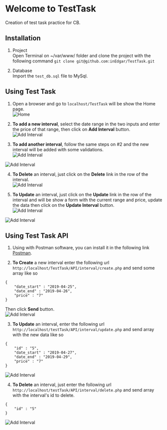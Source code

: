 # Welcome to TestTask
Creation of test task practice for CB.

## Installation   
1. Project   
  Open Terminal on ~/var/www/ folder and clone the project with the following command `git clone git@github.com:inEdgar/TestTask.git` 

2. Database   
  Import the `test_db.sql` file to MySql.   
  
## Using Test Task   
1. Open a browser and go to `localhost/TestTask` will be show the Home page.   
![Home](https://psdadev.com/TestTask/img/1.png)    

2. **To add a new interval**, select the date range in the two inputs and enter the price of that range, then click on **Add Interval** button.   
![Add Interval](https://psdadev.com/TestTask/img/2.png)

3. **To add another interval**, follow the same steps on #2 and the new interval will be added with some validations.   
![Add Interval](https://psdadev.com/TestTask/img/3.png)

![Add Interval](https://psdadev.com/TestTask/img/4.png)   

4. **To Delete** an interval, just click on the **Delete** link in the row of the interval.   
![Add Interval](https://psdadev.com/TestTask/img/5.png) 

5. **To Update** an interval, just click on the **Update** link in the row of the interval and will be show a form with the current range and price,
update the data then click on the **Update Interval** button.   
![Add Interval](https://psdadev.com/TestTask/img/6.png)

![Add Interval](https://psdadev.com/TestTask/img/7.png)


## Using Test Task API   
1. Using with Postman software, you can install it in the following link [Postman](https://www.getpostman.com/).   

2. **To Create** a new interval enter the following url `http://localhost/TestTask/API/interval/create.php` and send some array like
so
```Code
{
    "date_start" : "2019-04-25",
    "date_end" : "2019-04-26",
    "price" : "7"
}
```
Then click **Send** button.   
![Add Interval](https://psdadev.com/TestTask/img/8.png)   

3. **To Update** an interval, enter the following url `http://localhost/testTask/API/interval/update.php` and send array
with the new data like so   
```Code
{
    "id" : "5",
    "date_start" : "2019-04-27",
    "date_end" : "2019-04-29",
    "price" : "7"
}
```
![Add Interval](https://psdadev.com/TestTask/img/9.png)   

4. **To Delete** an interval, just enter the following url `http://localhost/testTask/API/interval/delete.php` and send 
array with the interval's id to delete.   
```Code
{
    "id" : "5"
}
```
![Add Interval](https://psdadev.com/TestTask/img/10.png)



